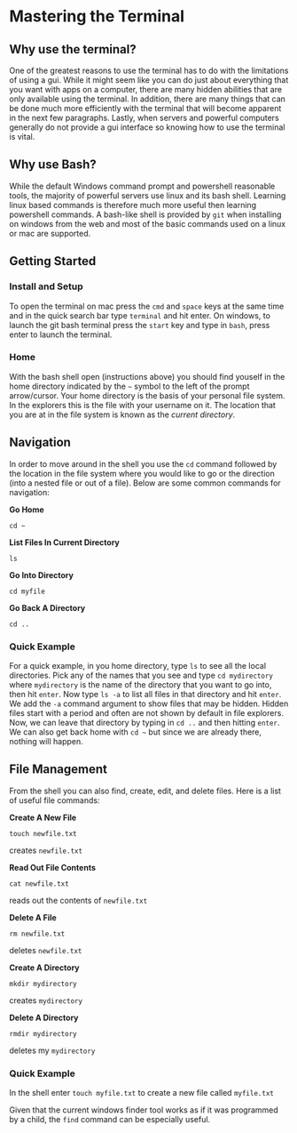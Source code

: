 # Mastering the Terminal

## Why use the terminal?
One of the greatest reasons to use the terminal has to do with the limitations of
using a gui. While it might seem like you can do just about everything that you
want with apps on a computer, there are many hidden abilities that are only 
available using the terminal. In addition, there are many things that can be 
done much more efficiently with the terminal that will become apparent in the 
next few paragraphs. Lastly, when servers and powerful computers generally do 
not provide a gui interface so knowing how to use the terminal is vital.

## Why use Bash?
While the default Windows command prompt and powershell reasonable tools, the 
majority of powerful servers use linux and its bash shell. Learning linux based
commands is therefore much more useful then learning powershell commands. A 
bash-like shell is provided by `git` when installing on windows from the web 
and most of the basic commands used on a linux or mac are supported. 

## Getting Started

### Install and Setup
To open the terminal on mac press the `cmd` and `space` keys at the same time and in the
quick search bar type `terminal` and hit enter. On windows, to launch the git 
bash terminal press the `start` key and type in `bash`, press enter to launch
the terminal.

### Home
With the bash shell open (instructions above) you should find youself in the home
directory indicated by the `~` symbol to the left of the prompt arrow/cursor. 
Your home directory is the basis of your personal file system. In the explorers
this is the file with your username on it. The location that you are at in the 
file system is known as the *current directory*.

## Navigation
In order to move around in the shell you use the `cd` command followed by the 
location in the file system where you would like to go or the direction (into a 
nested file or out of a file). Below are some common commands for navigation:

**Go Home**
```
cd ~
```

**List Files In Current Directory**
```
ls
```

**Go Into Directory**
```
cd myfile
```

**Go Back A Directory**
```
cd ..
```

### Quick Example
For a quick example, in you home directory, type `ls` to see all the local
directories. Pick any of the names that you see and type `cd mydirectory` where
`mydirectory` is the name of the directory that you want to go into, then hit 
`enter`. Now type `ls -a` to list all files in that directory and hit `enter`.
We add the `-a` command argument to show files that may be hidden. Hidden files
start with a period and often are not shown by default in file explorers. Now, 
we can leave that directory by typing in `cd ..` and then hitting `enter`. We can
also get back home with `cd ~` but since we are already there, nothing will 
happen.

## File Management
From the shell you can also find, create, edit, and delete files. 
Here is a list of useful file commands: 

**Create A New File**
```
touch newfile.txt
```
creates `newfile.txt` 

**Read Out File Contents**
```
cat newfile.txt
```
reads out the contents of `newfile.txt`

**Delete A File**
```
rm newfile.txt
```
deletes `newfile.txt`

**Create A Directory**
```
mkdir mydirectory
```
creates `mydirectory`

**Delete A Directory**
```
rmdir mydirectory
```
deletes my `mydirectory`

### Quick Example
In the shell enter `touch myfile.txt` to create a new file called `myfile.txt`



Given that the current windows finder tool works as if it was programmed by a child, the `find`
command can be especially useful.